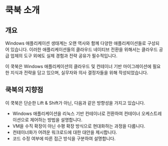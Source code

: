 # 쿡북 소개

## 개요

Windows 애플리케이션 생태계는 오랜 역사와 함께 다양한 애플리케이션들로 구성되어 있습니다. 이러한 애플리케이션들의 클라우드 네이티브 전환을 위해서는 클라우드 공급 업체의 도구 외에도 실제 경험과 전략 공유가 필수적입니다.

이 쿡북은 Windows 애플리케이션의 클라우드 및 컨테이너 기반 마이그레이션에 필요한 지식과 전략을 담고 있으며, 실무자와 의사 결정자들을 위해 작성되었습니다.

## 쿡북의 지향점

이 쿡북은 단순한 Lift & Shift가 아닌, 다음과 같은 방향성을 가지고 있습니다.

- Windows 애플리케이션을 리눅스 기반 컨테이너로 전환하여 컨테이너 오케스트레이션으로 제어하는 방법을 설명합니다.
- VM을 수직 확장이 아닌 수평 확장 방식으로 현대화하는 과정을 다룹니다.
- 컨테이너화가 어려운 워크로드에 대한 대안을 제시합니다.
- 코드 수정 여부에 따른 접근 방식을 구분하여 설명합니다.
